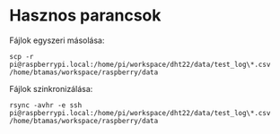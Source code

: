 
# Hasznos parancsok

Fájlok egyszeri másolása:

    scp -r pi@raspberrypi.local:/home/pi/workspace/dht22/data/test_log\*.csv /home/btamas/workspace/raspberry/data

Fájlok szinkronizálása:

    rsync -avhr -e ssh pi@raspberrypi.local:/home/pi/workspace/dht22/data/test_log\*.csv /home/btamas/workspace/raspberry/data
